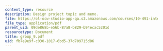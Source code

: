 ```yaml
---
content_type: resource
description: Design project topic and memo.
file: https://ol-ocw-studio-app-qa.s3.amazonaws.com/courses/10-491-integrated-chemical-engineering-ii-spring-2006/fb7e9e9fc03010176bd537d709715d86_group_9.pdf
file_type: application/pdf
parent_uid: 09de868b-e56b-87a8-b829-b94ecac5201d
resourcetype: Document
title: group_9.pdf
uid: fb7e9e9f-c030-1017-6bd5-37d709715d86
---
```

